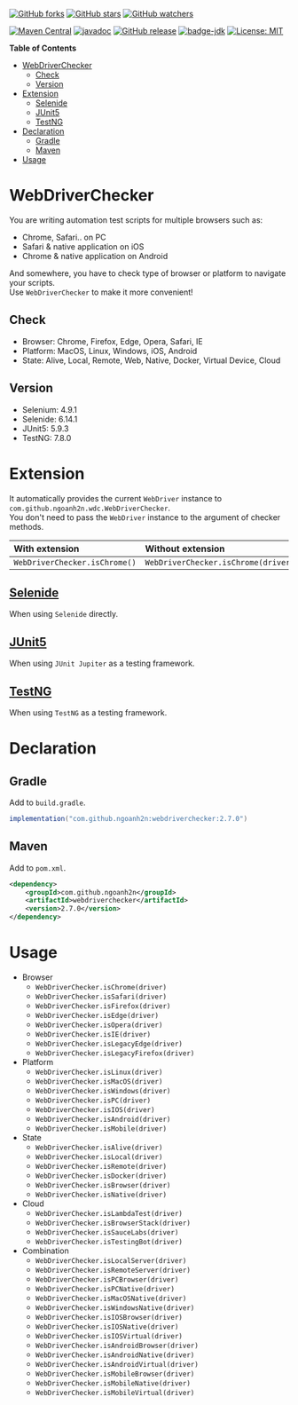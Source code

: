 [![GitHub forks](https://img.shields.io/github/forks/ngoanh2n/webdriverchecker.svg?style=social&label=Fork&maxAge=2592000)](https://github.com/ngoanh2n/webdriverchecker/network/members/)
[![GitHub stars](https://img.shields.io/github/stars/ngoanh2n/webdriverchecker.svg?style=social&label=Star&maxAge=2592000)](https://github.com/ngoanh2n/webdriverchecker/stargazers/)
[![GitHub watchers](https://img.shields.io/github/watchers/ngoanh2n/webdriverchecker.svg?style=social&label=Watch&maxAge=2592000)](https://github.com/ngoanh2n/webdriverchecker/watchers/)

[![Maven Central](https://maven-badges.herokuapp.com/maven-central/com.github.ngoanh2n/webdriverchecker/badge.svg)](https://maven-badges.herokuapp.com/maven-central/com.github.ngoanh2n/webdriverchecker)
[![javadoc](https://javadoc.io/badge2/com.github.ngoanh2n/webdriverchecker/javadoc.svg)](https://javadoc.io/doc/com.github.ngoanh2n/webdriverchecker)
[![GitHub release](https://img.shields.io/github/release/ngoanh2n/webdriverchecker.svg)](https://github.com/ngoanh2n/webdriverchecker/releases/)
[![badge-jdk](https://img.shields.io/badge/jdk-11-blue.svg)](http://www.oracle.com/technetwork/java/javase/downloads/index.html)
[![License: MIT](https://img.shields.io/badge/License-MIT-blueviolet.svg)](https://opensource.org/licenses/MIT)

**Table of Contents**
<!-- TOC -->
* [WebDriverChecker](#webdriverchecker)
  * [Check](#check)
  * [Version](#version)
* [Extension](#extension)
  * [Selenide](#selenide)
  * [JUnit5](#junit5)
  * [TestNG](#testng)
* [Declaration](#declaration)
  * [Gradle](#gradle)
  * [Maven](#maven)
* [Usage](#usage)
<!-- TOC -->

# WebDriverChecker
You are writing automation test scripts for multiple browsers such as:
- Chrome, Safari.. on PC
- Safari & native application on iOS
- Chrome & native application on Android

And somewhere, you have to check type of browser or platform to navigate your scripts.<br>
Use `WebDriverChecker` to make it more convenient!

## Check
- Browser: Chrome, Firefox, Edge, Opera, Safari, IE
- Platform: MacOS, Linux, Windows, iOS, Android
- State: Alive, Local, Remote, Web, Native, Docker, Virtual Device, Cloud

## Version
- Selenium: 4.9.1
- Selenide: 6.14.1
- JUnit5: 5.9.3
- TestNG: 7.8.0

# Extension
It automatically provides the current `WebDriver` instance to `com.github.ngoanh2n.wdc.WebDriverChecker`.<br>
You don't need to pass the `WebDriver` instance to the argument of checker methods.

| With extension                 | Without extension                    |
|:-------------------------------|:-------------------------------------|
| `WebDriverChecker.isChrome()`  | `WebDriverChecker.isChrome(driver)`  |

## [Selenide](webdriverchecker-selenide#readme)
When using `Selenide` directly.

## [JUnit5](webdriverchecker-junit5#readme)
When using `JUnit Jupiter` as a testing framework.

## [TestNG](webdriverchecker-testng#readme)
When using `TestNG` as a testing framework.

# Declaration
## Gradle
Add to `build.gradle`.
```gradle
implementation("com.github.ngoanh2n:webdriverchecker:2.7.0")
```

## Maven
Add to `pom.xml`.
```xml
<dependency>
    <groupId>com.github.ngoanh2n</groupId>
    <artifactId>webdriverchecker</artifactId>
    <version>2.7.0</version>
</dependency>
```

# Usage
- Browser
  - `WebDriverChecker.isChrome(driver)`
  - `WebDriverChecker.isSafari(driver)`
  - `WebDriverChecker.isFirefox(driver)`
  - `WebDriverChecker.isEdge(driver)`
  - `WebDriverChecker.isOpera(driver)`
  - `WebDriverChecker.isIE(driver)`
  - `WebDriverChecker.isLegacyEdge(driver)`
  - `WebDriverChecker.isLegacyFirefox(driver)`
- Platform
  - `WebDriverChecker.isLinux(driver)`
  - `WebDriverChecker.isMacOS(driver)`
  - `WebDriverChecker.isWindows(driver)`
  - `WebDriverChecker.isPC(driver)`
  - `WebDriverChecker.isIOS(driver)`
  - `WebDriverChecker.isAndroid(driver)`
  - `WebDriverChecker.isMobile(driver)`
- State
  - `WebDriverChecker.isAlive(driver)`
  - `WebDriverChecker.isLocal(driver)`
  - `WebDriverChecker.isRemote(driver)`
  - `WebDriverChecker.isDocker(driver)`
  - `WebDriverChecker.isBrowser(driver)`
  - `WebDriverChecker.isNative(driver)`
- Cloud
  - `WebDriverChecker.isLambdaTest(driver)`
  - `WebDriverChecker.isBrowserStack(driver)`
  - `WebDriverChecker.isSauceLabs(driver)`
  - `WebDriverChecker.isTestingBot(driver)`
- Combination
  - `WebDriverChecker.isLocalServer(driver)`
  - `WebDriverChecker.isRemoteServer(driver)`
  - `WebDriverChecker.isPCBrowser(driver)`
  - `WebDriverChecker.isPCNative(driver)`
  - `WebDriverChecker.isMacOSNative(driver)`
  - `WebDriverChecker.isWindowsNative(driver)`
  - `WebDriverChecker.isIOSBrowser(driver)`
  - `WebDriverChecker.isIOSNative(driver)`
  - `WebDriverChecker.isIOSVirtual(driver)`
  - `WebDriverChecker.isAndroidBrowser(driver)`
  - `WebDriverChecker.isAndroidNative(driver)`
  - `WebDriverChecker.isAndroidVirtual(driver)`
  - `WebDriverChecker.isMobileBrowser(driver)`
  - `WebDriverChecker.isMobileNative(driver)`
  - `WebDriverChecker.isMobileVirtual(driver)`
